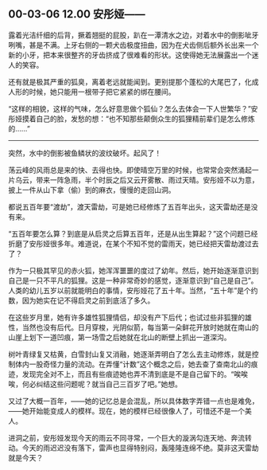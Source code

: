 ## 00-03-06 12.00 安彤娅——

露着光洁纤细的后背，撅着翘挺的屁股，趴在一潭清水之边，对着水中的倒影呲牙咧嘴，甚是不满。上牙右侧的一颗犬齿极度扭曲，因为在犬齿侧后额外长出来一个新的小牙，把本来很整齐的牙齿挤成了很难看的形状。这使得她无法展露出一个迷人的笑容。

还有就是极其严重的狐臭，离着老远就能闻到。更别提那个蓬松的大尾巴了，化成人形的时候，她只能用一根带子把它紧紧的绑在腰间。

“这样的相貌，这样的气味，怎么好意思做个狐仙？怎么去体会一下人世繁华？”安彤娅摸着自己的脸，发愁的想：“也不知那些颠倒众生的狐狸精前辈们是怎么修炼的……”

***

突然，水中的倒影被鱼鳞状的波纹破坏。起风了！

荡云峰的风雨总是来的快、去得也快。即使晴空万里的时候，也常常会突然涌起一片乌云，带来一阵急雨，半个时辰之后又云开雾散、雨过天晴。安彤娅不以为意，披上一件从山下拿（偷）到的麻衣，慢慢的走回山洞。

都说五百年要“渡劫”，渡天雷劫，可是她已经修炼了五百年出头，这天雷劫还是没有来。

“五百年要怎么算？到底是从启灵之后算五百年，还是从出生算起？”这个问题已经折磨了安彤娅很多年。难道说，在某个不知不觉的雷雨天，她已经把天雷劫渡过去了？

作为一只极其罕见的赤火狐，她浑浑噩噩的度过了幼年。然后，她开始逐渐意识到自己是一只不平凡的狐狸。这是一种非常奇妙的感觉，逐渐意识到“自己是自己”。人类的幼儿五岁以前就能明白的事情，安彤娅花了五十年。当然，“五十年”是个约数，因为她实在记不得启灵之前到底活了多久。

在这些岁月里，她有许多雄性狐狸情侣，却没有产下后代；也试过些非狐狸的雄性，当然也没有后代。日月穿梭，光阴似箭，每当第一朵鲜花开放时她就在南山的山崖上划下一道凹痕，第一场雪之后她就在北山的断壁上抓出一道深沟。

树叶青绿复又枯黄，白雪封山复又消融，她逐渐弄明白了怎么去主动修炼，就是控制体内一股奇怪力量的流动。在弄懂“计数”这个概念之后，她去查了查南北山的痕迹，发现完全对不上，而且有些痕迹她也弄不清到底是不是自己留下的。“唉唉唉，何必纠结这些问题呢？就当自己三百岁了吧。”她想。

又过了大概一百年，——她的记忆总是会混乱，所以具体数字弄错一点也是难免，——她开始能变成人的模样。现在，她的模样已经很像人了，可惜还不是一个美人。

进洞之前，安彤娅发现今天的雨云不同寻常，一个巨大的漩涡勾连天地、奔流转动。今天的雨迟迟没有落下，雷声也显得特别闷，轰隆隆连绵不绝。莫非这天雷劫就是今天？
